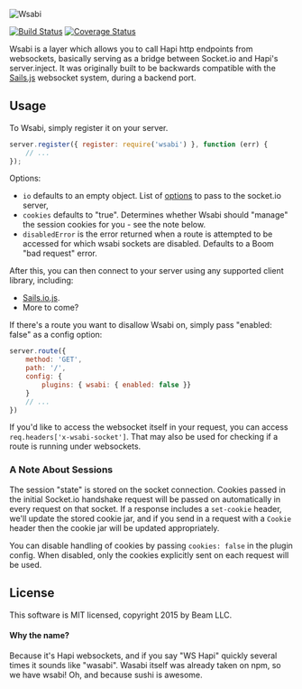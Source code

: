 ![Wsabi](http://i.imgur.com/pb4uMWM.png)

[![Build Status](https://img.shields.io/travis/MCProHosting/wsabi.svg?style=flat-square)](https://travis-ci.org/MCProHosting/wsabi) [![Coverage Status](https://img.shields.io/coveralls/MCProHosting/wsabi.svg?style=flat-square)](https://coveralls.io/r/MCProHosting/wsabi)

Wsabi is a layer which allows you to call Hapi http endpoints from websockets, basically serving as a bridge between Socket.io and Hapi's server.inject. It was originally built to be backwards compatible with the [Sails.js](http://sailsjs.org/#!/) websocket system, during a backend port.

## Usage

To Wsabi, simply register it on your server.

```js
server.register({ register: require('wsabi') }, function (err) {
    // ...
});
```

Options:

 * `io` defaults to an empty object. List of [options](https://github.com/Automattic/engine.io#methods-1) to pass to the socket.io server,
 * `cookies` defaults to "true". Determines whether Wsabi should "manage" the session cookies for you - see the note below.
 * `disabledError` is the error returned when a route is attempted to be accessed for which wsabi sockets are disabled. Defaults to a Boom "bad request" error.

After this, you can then connect to your server using any supported client library, including:

 * [Sails.io.js](https://github.com/balderdashy/sails.io.js).
 * More to come?

If there's a route you want to disallow Wsabi on, simply pass "enabled: false" as a config option:

```js
server.route({
    method: 'GET',
    path: '/',
    config: {
        plugins: { wsabi: { enabled: false }}
    }
    // ...
})
```

If you'd like to access the websocket itself in your request, you can access `req.headers['x-wsabi-socket']`. That may also be used for checking if a route is running under websockets.

### A Note About Sessions

The session "state" is stored on the socket connection. Cookies passed in the initial Socket.io handshake request will be passed on automatically in every request on that socket. If a response includes a `set-cookie` header, we'll update the stored cookie jar, and if you send in a request with a `Cookie` header then the cookie jar will be updated appropriately.

You can disable handling of cookies by passing `cookies: false` in the plugin config. When disabled, only the cookies explicitly sent on each request will be used.

## License

This software is MIT licensed, copyright 2015 by Beam LLC.

#### Why the name?

Because it's Hapi websockets, and if you say "WS Hapi" quickly several times it sounds like "wasabi". Wasabi itself was already taken on npm, so we have wsabi! Oh, and because sushi is awesome.
